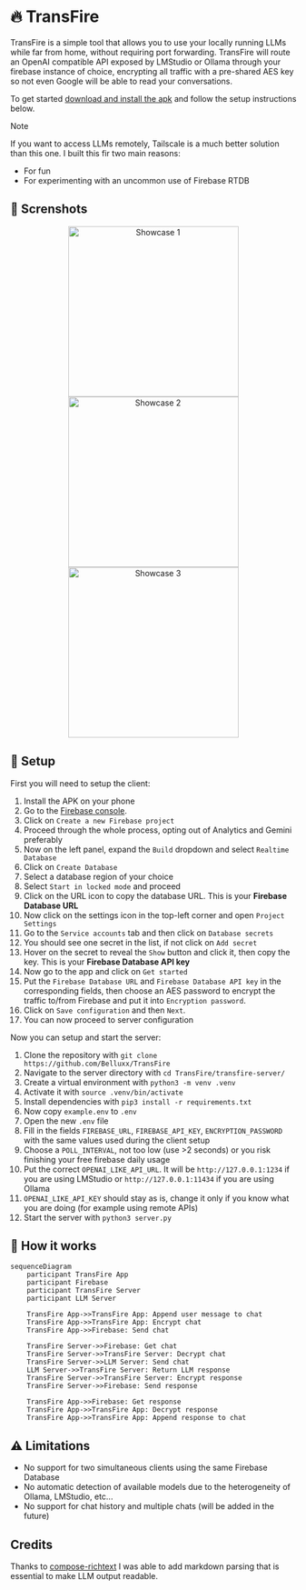 # 🔥 TransFire

TransFire is a simple tool that allows you to use your locally running LLMs while far from home, without requiring port forwarding. TransFire will route an OpenAI compatible API exposed by LMStudio or Ollama through your firebase instance of choice, encrypting all traffic with a pre-shared AES key so not even Google will be able to read your conversations.

To get started [download and install the apk](https://github.com/Belluxx/TransFire/releases/download/v1.0/transfire-v1.0.apk) and follow the setup instructions below.

> [!NOTE]  
> If you want to access LLMs remotely, Tailscale is a much better solution than this one. I built this fir two main reasons:
> - For fun
> - For experimenting with an uncommon use of Firebase RTDB

## 📱 Screnshots

<div align="center">
  <img src="/static/showcase-1.png?raw=true" width="300" alt="Showcase 1">
  <img src="/static/showcase-2.png?raw=true" width="300" alt="Showcase 2">
  <img src="/static/showcase-3.png?raw=true" width="300" alt="Showcase 3">
</div>

## 🔨 Setup

First you will need to setup the client:

1. Install the APK on your phone
2. Go to the [Firebase console](https://console.firebase.google.com/).
3. Click on `Create a new Firebase project`
4. Proceed through the whole process, opting out of Analytics and Gemini preferably
5. Now on the left panel, expand the `Build` dropdown and select `Realtime Database`
6. Click on `Create Database`
7. Select a database region of your choice
8. Select `Start in locked mode` and proceed
9. Click on the URL icon to copy the database URL. This is your **Firebase Database URL**
10. Now click on the settings icon in the top-left corner and open `Project Settings`
11. Go to the `Service accounts` tab and then click on `Database secrets`
12. You should see one secret in the list, if not click on `Add secret`
13. Hover on the secret to reveal the `Show` button and click it, then copy the key. This is your **Firebase Database API key**
14. Now go to the app and click on `Get started`
15. Put the `Firebase Database URL` and `Firebase Database API key` in the corresponding fields, then choose an AES password to encrypt the traffic to/from Firebase and put it into `Encryption password`.
16. Click on `Save configuration` and then `Next`.
17. You can now proceed to server configuration

Now you can setup and start the server:

1. Clone the repository with `git clone https://github.com/Belluxx/TransFire`
2. Navigate to the server directory with `cd TransFire/transfire-server/`
3. Create a virtual environment with `python3 -m venv .venv`
4. Activate it with `source .venv/bin/activate`
5. Install dependencies with `pip3 install -r requirements.txt`
6. Now copy `example.env` to `.env`
7. Open the new `.env` file
8. Fill in the fields `FIREBASE_URL`, `FIREBASE_API_KEY`, `ENCRYPTION_PASSWORD` with the same values used during the client setup
9. Choose a `POLL_INTERVAL`, not too low (use >2 seconds) or you risk finishing your free firebase daily usage
10. Put the correct `OPENAI_LIKE_API_URL`. It will be `http://127.0.0.1:1234` if you are using LMStudio or `http://127.0.0.1:11434` if you are using Ollama
11. `OPENAI_LIKE_API_KEY` should stay as is, change it only if you know what you are doing (for example using remote APIs)
12. Start the server with `python3 server.py`

## 🔩 How it works
```mermaid
sequenceDiagram
    participant TransFire App
    participant Firebase
    participant TransFire Server
    participant LLM Server

    TransFire App->>TransFire App: Append user message to chat
    TransFire App->>TransFire App: Encrypt chat
    TransFire App->>Firebase: Send chat
    
    TransFire Server->>Firebase: Get chat
    TransFire Server->>TransFire Server: Decrypt chat
    TransFire Server->>LLM Server: Send chat
    LLM Server->>TransFire Server: Return LLM response
    TransFire Server->>TransFire Server: Encrypt response
    TransFire Server->>Firebase: Send response
    
    TransFire App->>Firebase: Get response
    TransFire App->>TransFire App: Decrypt response
    TransFire App->>TransFire App: Append response to chat
```

## ⚠️ Limitations

- No support for two simultaneous clients using the same Firebase Database
- No automatic detection of available models due to the heterogeneity of Ollama, LMStudio, etc...
- No support for chat history and multiple chats (will be added in the future)

## Credits

Thanks to [compose-richtext](https://github.com/halilozercan/compose-richtext) I was able to add markdown parsing that is essential to make LLM output readable.
